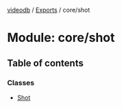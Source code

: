 [videodb](../README.md) / [Exports](../modules.md) / core/shot

# Module: core/shot

## Table of contents

### Classes

- [Shot](../classes/core_shot.Shot.md)
